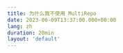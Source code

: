 ```yaml
---
title: 为什么我不使用 MultiRepo
date: 2023-06-09T13:37:00.000+00:00
lang: zh
duration: 20min
layout: 'default'
---
```


<Title />

我已经多次开始写这篇文章，但一直无法完成并发表它。我找不到合适的方式来表达我对 MultiRepo 的看法。但这一次，我想我应该尽力去表达清楚，以供将来作参考。

首先，我其实并不是非常讨厌 **MultiRepo**。我对于它保持了十足的尊重。

## 我尊重 MultiRepo

「 **MultiRepo** / ***one-repository-per-module*** 」 是一个非常广泛的包管理方式，提倡将项目按照模块分为多个代码仓库，通过科学的分解，可是实现每个repo独立开发和测试从而提升开发效率。

但是需要在开发过程中，需要避免过度的细分。一定要有一个机制来把握全局，时刻监控整个开发环境是否正常。

## 那么为什么不使用

如果你曾经看过我的个人项目，你会发现我大多数项目都没有使用 **MultiRepo**。在这篇文章中，我会尝试给出为什么我要这么做的理由：

### 它是分散的

由于在 MultiRepo 当中，各个项目的工作流是割裂的，因此每个项目需要单独配置开发环境、配置 CI 流程、配置部署发布流程等等，甚至每个项目都有自己单独的一套脚手架工具。

其实，很容易发现这些项目里的很多基建的逻辑都是重复的，如果是 10 个项目，就需要维护 10 份基建的流程，逻辑重复不说，各个项目间存在构建、部署和发布的规范不能统一的情况，这样维护起来就更加麻烦了。

### 它难以管理

在 MultiRepo 的开发方式下，依赖包的版本管理有时候是一个特别玄学的问题。比如说刚开始一个工具包版本是 v0.0.1，有诸多项目都依赖于这个工具包，但在某个时刻，这个工具包发了一个 `break change` 版本，和原来版本的 API 完全不兼容。而事实上有些项目并没有升级这个依赖，导致一些莫名的报错。

### 它难以复用

在维护代码的时候我们可能会有一部分的逻辑是重合的。但是如果我们没有及时的进行代码重构，我们就需要使用 `CV 大法` 让我们的开发越来越省事，但是，由于这些代码是分散在不同的项目中，那么我们就需要在不同的项目中进行重复的修改，这样就会导致我们的代码越来越难以维护。

## 为什么我钟情于 Monorepo

### 让仓库更简单

在使用多个代码仓库时，通常情况下你要么为每个代码仓库定义一个项目，要么将相关的项目放在同一个代码仓库中。但这会迫使你为团队或公司定义“项目”的概念，并且有时候不得不因为纯粹的开销原因而拆分和合并代码仓库。例如，由于版本控制系统过大或历史记录太多而必须拆分一个项目是不理想的。

使用「单一存储库（monorepo）」，可以按照最符合逻辑的方式组织和分组各种项目，而不只是因为版本控制系统强制你以特定方式组织事物。同时，使用单一存储库还减少了管理依赖项所需的开销。

简化后的组织结构带来了额外好处：更容易浏览各种项目。我用过的 **monorepo** 让你基本上可以像访问网络文件系统那样导航，在其中重复使用用于在项目内部导航的习语。相比之下，多个代码仓库通常需要两个独立级别进行导航——用于在项目内部导航文件系统习语和用于在各个项目之间进行导航元级别。

这种副作用也意味着，在 monorepo 中往往很容易设置开发环境以运行构建和测试。如果你希望能够使用 `cd` 等效果在项目之间导航，那么你也希望能够执行 `cd; make` 。由于这种方式看起来很奇怪，因此通常会生效，并且必要的工具化工作得到了完成。虽然在多个代码仓库中实现这种便利是技术上可行的，但不如单一存储库自然，这意味着必要的工作不会经常进行。

### 简化依赖关系

这可能是不言而喻的，但对于多个仓库，你需要有一些指定和版本化它们之间依赖关系的方式。听起来应该很简单，但实际上大多数解决方案都很繁琐，并涉及大量开销。

使用单体仓库，可以轻松地为所有项目设置一个通用版本号。由于原子跨项目提交是可能的（尽管在大型公司出于实际原因会分成许多部分），因此存储库始终可以处于一致状态 - 在提交 `＃X` 时，所有项目构建应该正常工作。虽然构建系统中仍需要指定依赖项，但无论是 `make Makefiles` 还是 `bazel BUILD` 文件等内容都可以像其他所有内容一样检入版本控制中。并且由于只有一个版本号，所以 `Makefiles` 或 `BUILD` 文件或你选择的任何其他文件都不需要指定版本号。

### 工具与制造

导航和依赖关系的简化使得编写工具变得更加容易。现在，工具只需要能够读取文件（包括指定存储库内单元之间依赖关系的某种文件格式），而不是必须理解存储库之间的关系以及存储库中文件的性质。

这听起来可能很琐碎，但是[Christopher Van Arsdale提供了一个例子](https://github.com/chrisvana/repobuild/wiki/Motivation)，说明构建过程可以变得多么简单：

[Google内部的构建系统](https://bazel.build/)使用大型模块化代码块非常容易地构建软件。你想要一个爬虫？在这里添加几行代码即可。你需要 `RSS` 解析器？再添加几行代码就好了。大规模分布式、容错数据存储？当然，再添加几行代码就可以了。这些都是许多项目共享并且易于集成的基础组件和服务…… 这种类似乐高积木一样的开发流程在开源世界中并没有那么干净利落…… 由于这种情况（更多推测），开源领域存在着复杂性障碍，在过去几年中没有显著改变。这造成了谷歌等公司与开源项目之间存在差距。

Arsdale所指称的系统非常方便，在其公开发布前，[Facebook](https://buck.build/) 和 [Twitter](https://v1.pantsbuild.org/) 的前谷歌工程师编写了自己的 **bazel** 版本以获得相同的好处。

理论上可以创建一个构建系统，使任何依赖关系都变得简单，而不需要使用 `monorepo` ，但这需要更多努力。我从未见过能够无缝处理此问题的系统。 `Maven` 和 `sbt` 非常好用，但通常会花费很多时间来跟踪和修复版本依赖性问题。像 `rbenv` 和 `virtualenv` 这样的系统试图规避该问题，但它们会导致开发环境大量增加。在使用 `monorepo` 时，`HEAD` 始终指向一致且有效的版本，完全消除了跟踪多个存储库版本的问题。

构建系统并不是唯一受益于运行在 `monorepo` 上的东西。例如静态分析可以在项目边界之间运行而无需额外工作。许多其他事情（如跨项目集成测试和[代码搜索](https://github.com/google/codesearch)）也大为简化了。

### 跨项目更改

有很多仓库时，跨仓库的更改是痛苦的。通常需要在每个仓库之间进行繁琐的手动协调或使用 `hack-y` 脚本。即使脚本可以工作，也存在正确更新跨仓库版本依赖关系的开销。重构一个在数十个活动内部项目中使用的 `API` 可能需要一整天时间。重构一个在数千个活动内部项目中使用的 `API` 是没有希望的。

使用单一代码库，你只需在一个提交中重构 `API` 及其所有调用者。这并不总是容易的，但比使用许多小型代码库要容易得多。我曾经看到过跨数百个项目具有数千个用途的 `API` 被重构，并且在单一代码库设置下，它非常容易，以至于没有人会再考虑它。

现在大多数人认为使用像 `CVS` 、 `RCS` 或 `ClearCase` 这样的版本控制系统是荒谬的，因为它们无法跨多个文件进行单个原子提交，迫使人们要么手动查看时间戳和提交消息，要么保留元信息以确定某些特定的跨文件更改是否“真正”是原子性的。 `SVN` 、`hg` 、 `git` 等解决了原子交叉文件更改问题； `monorepos` 则解决了项目间相同问题。

这不仅对大规模 `API` 重构有用。曾参与过 `Twitter` 从多个代码库迁移到单一代码库的David Turner举了一个小型交叉更改的例子，以及必须为其发布版本所需的开销：

- 我需要更新[项目A]，但要做到这一点，我需要我的同事修复其中一个依赖项[项目B]。而我的同事则需要修复[项目C]。如果我必须等待C先发布版本，然后是B，在我能够修复和部署A之前，我可能还在等待中。但由于所有内容都在一个代码库中，我的同事可以进行更改并提交，然后我就可以立即进行更改。

- 如果每个东西都通过 `git` 版本链接起来那倒也行, 但是我的同事仍然必须做两次提交. 而且总会有诱惑去选择一个版本并“稳定”（意思是停滞不前）。 如果你只有一个项目那没问题, 但当你拥有相互依赖的众多项目时，则情况就不太好了。

- 向下强制更新依赖方实际上是单一代码库的另一个好处。

不仅跨项目更改变得更容易，跟踪它们也更容易。要在多个存储库上执行类似于 `git bisect` 的操作，你必须严格使用另一个工具来跟踪元信息，而大多数项目根本不这样做。即使他们这样做了，现在你有两个非常不同的工具，在只需要一个工具的情况下显得有些讽刺。

具有讽刺意味的是，在公司规模越大时，该优势会减少。在 `Twitter` 这样的大公司中，David Turner 能够从能够发布跨项目更改中获得很多价值。但是对于像 `Google` 这样规模庞大的公司来说，大型提交可能足够大以至于出于各种原因将其拆分为许多较小的提交是有意义的，并且需要可以有效地将概念性原子更改拆分为许多非原子提交的工具。

### Mercurial 和 git 都很棒

我得到的最常见的回应是，从 `CVS` 或 `SVN` 切换到 `git` 或 `hg` 会带来巨大的生产力提升。这是真的。但很多原因在于 `git` 和 `hg` 在多个方面（例如更好的合并）都比较优秀，并不仅仅是因为拥有小型存储库就更好。

事实上，`Twitter` 一直在修补 `git` ，`Facebook` 一直在修补 `Mercurial` 以支持巨大的单体存储库。

## 结语

当然，使用单一代码库也有缺点。我不会讨论它们，因为这些缺点已经被广泛讨论过了。单一代码库并不绝对优于多个代码库。它们也不是绝对劣于多个代码库。我的观点并不是你应该一定要转向使用单一代码库；而仅仅是想表达：使用单一代码库并非完全没有道理，像 `Google`、 `Facebook` 、 `Twitter` 、`Digital Ocean` 和 `Etsy` 这样的公司可能有很好的理由选择单一代码库而非成百上千甚至数万个小型的分散式仓储系统。

当然希望这能够清楚地表达我的想法，也许希望能给你一些启发。干杯!
